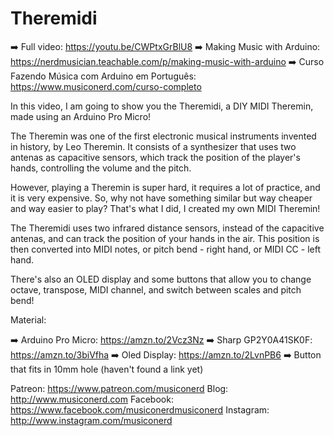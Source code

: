 # Theremidi

➡️ Full video: https://youtu.be/CWPtxGrBlU8
➡️ Making Music with Arduino: https://nerdmusician.teachable.com/p/making-music-with-arduino
➡️ Curso Fazendo Música com Arduino em Português: https://www.musiconerd.com/curso-completo

In this video, I am going to show you the Theremidi, a DIY MIDI Theremin, made using an Arduino Pro Micro!

The Theremin was one of the first electronic musical instruments invented in history, by Leo Theremin. It consists of a synthesizer that uses two antenas as capacitive sensors, which track the position of the player's hands, controlling the volume and the pitch. 

However, playing a Theremin is super hard, it requires a lot of practice, and it is very expensive. So, why not have something similar but way cheaper and way easier to play? That's what I did, I created my own MIDI Theremin!

The Theremidi uses two infrared distance sensors, instead of the capacitive antenas, and can track the position of your hands in the air. This position is then converted into MIDI notes, or pitch bend - right hand, or MIDI CC - left hand.

There's also an OLED display and some buttons that allow you to change octave, transpose, MIDI channel, and switch between scales and pitch bend!

Material:

➡️ Arduino Pro Micro: https://amzn.to/2Vcz3Nz
➡️ Sharp GP2Y0A41SK0F: https://amzn.to/3biVfha
➡️ Oled Display: https://amzn.to/2LvnPB6
➡️ Button that fits in 10mm hole (haven't found a link yet)

Patreon: https://www.patreon.com/musiconerd
Blog: http://www.musiconerd.com
Facebook: https://www.facebook.com/musiconerdmusiconerd
Instagram: http://www.instagram.com/musiconerd